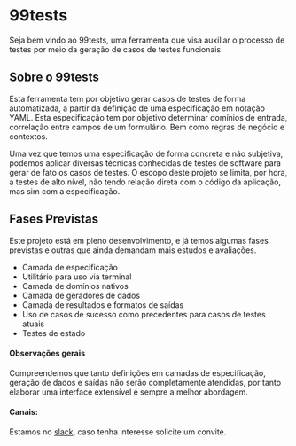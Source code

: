 # 99tests

Seja bem vindo ao 99tests, uma ferramenta que visa auxiliar o processo de testes por meio da geração
de casos de testes funcionais.

## Sobre o 99tests
Esta ferramenta tem por objetivo gerar casos de testes de forma automatizada, a partir da definição de uma especificação
em notação YAML. Esta especificação tem por objetivo determinar domínios de entrada, correlação entre campos de um 
formulário. Bem como regras de negócio e contextos.

Uma vez que temos uma especificação de forma concreta e não subjetiva, podemos aplicar diversas técnicas conhecidas de 
testes de software para gerar de fato os casos de testes. O escopo deste projeto se limita, por hora, a testes de 
alto nível, não tendo relação direta com o código da aplicação, mas sim com a especificação.

## Fases Previstas
Este projeto está em pleno desenvolvimento, e já temos algumas fases previstas e outras que ainda demandam mais
estudos e avaliações.
- Camada de especificação
- Utilitário para uso via terminal
- Camada de domínios nativos
- Camada de geradores de dados
- Camada de resultados e formatos de saídas
- Uso de casos de sucesso como precedentes para casos de testes atuais
- Testes de estado

#### Observações gerais
Compreendemos que tanto definições em camadas de especificação, geração de dados e saídas não serão completamente
atendidas, por tanto elaborar uma interface extensível é sempre a melhor abordagem.

#### Canais:
Estamos no [slack](https://join.slack.com/t/99testsgroup/shared_invite/enQtNzE1MjMxNjA0MjI0LTE5MDRkOGU3NGMwM2YzNzA2NzA0YmYzMzE5YjQ3MzE0YjY2NjFkNGExMDgyMjVjZTAxYWQ0Zjc2MTM1N2M2Njc), caso tenha interesse solicite um convite.
